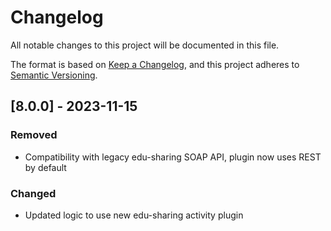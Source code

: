 # Changelog

All notable changes to this project will be documented in this file.

The format is based on [Keep a Changelog](https://keepachangelog.com/en/1.0.0/),
and this project adheres to [Semantic Versioning](https://semver.org/spec/v2.0.0.html).

##  [8.0.0] - 2023-11-15

### Removed

- Compatibility with legacy edu-sharing SOAP API, plugin now uses REST by default

### Changed

- Updated logic to use new edu-sharing activity plugin